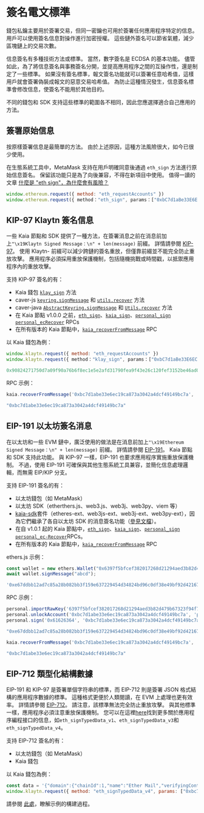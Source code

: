 # 簽名電文標準

錢包私鑰主要用於簽署交易，但同一密鑰也可用於簽署任何應用程序特定的信息。 用戶可以使用簽名信息對操作進行加密授權。 這些鏈外簽名可以節省氣體，減少區塊鏈上的交易次數。

信息簽名有多種技術方法或標準。 當然，數字簽名是 ECDSA 的基本功能。 儘管如此，為了將信息簽名與事務簽名分開，並提高應用程序之間的互操作性，還是制定了一些標準。 如果沒有簽名標準，報文簽名功能就可以簽署任意哈希值，這樣用戶就會簽署偽裝成報文的惡意交易哈希值。 為防止這種情況發生，信息簽名標準會修改信息，使簽名不能用於其他目的。

不同的錢包和 SDK 支持這些標準的範圍各不相同，因此您應選擇適合自己應用的方法。

## 簽署原始信息

按原樣簽署信息是最簡單的方法。 由於上述原因，這種方法風險很大，如今已很少使用。

在生態系統工具中，MetaMask 支持在用戶明確同意後通過 `eth_sign` 方法進行原始信息簽名。 保留該功能只是為了向後兼容，不得在新項目中使用。 值得一讀的文章 [什麼是 "eth sign"，為什麼會有風險？](https://support.metamask.io/privacy-and-security/what-is-eth_sign-and-why-is-it-a-risk/)

```js
window.ethereum.request({ method: "eth_requestAccounts" })
window.ethereum.request({ method："eth_sign", params：["0xbC7d1aBe33E6EC19cA873A3042A4DCF49149BC7A", "0x00112233445566778899aabbccddeeff00112233445566778899aabbccddeeff"]}).then(console.log)
```

## KIP-97 Klaytn 簽名信息

一些 Kaia 節點和 SDK 提供了一種方法，在簽署消息之前在消息前加上`"\x19Klaytn Signed Message：\n" + len(message)` 前綴。 詳情請參閱 [KIP-97](https://kips.kaia.io/KIPs/kip-97)。 使用 Klaytn- 前綴可以減少跨鏈的簽名重放，但僅靠前綴並不能完全防止重放攻擊。 應用程序必須採用重放保護機制，包括隨機挑戰或時間戳，以抵禦應用程序內的重放攻擊。

支持 KIP-97 簽名的有：

- Kaia 錢包 [`klay_sign`](https://docs.kaiawallet.io/api_reference/caver_methods#caverklaysign) 方法
- caver-js [`keyring.signMessage`](../sdk/caver-js/api/caver-wallet/keyring) 和 [`utils.recover`](../sdk/caver-js/api/caver.utils) 方法
- caver-java [`AbstractKeyring.signMessage`](https://javadoc.io/doc/com.klaytn.caver/core/latest/com/klaytn/caver/wallet/keyring/AbstractKeyring.html) 和 [`Utils.recover`](https://javadoc.io/doc/com.klaytn.caver/core/latest/com/klaytn/caver/utils/Utils.html) 方法
- 在 Kaia 節點 v1.0.0 之前，[`eth_sign`](../json-rpc/eth/sign)、[`kaia_sign`](../json-rpc/kaia/sign)、[`personal_sign`](../json-rpc/personal/sign) [`personal_ecRecover`](../json-rpc/personal/ec-recover) RPCs
- 在所有版本的 Kaia 節點中，[`kaia_recoverFromMessage`](../json-rpc/kaia/recover-from-message) RPC

以 Kaia 錢包為例：

```js
window.klaytn.request({ method: "eth_requestAccounts" })
window.klaytn.request({ method："klay_sign", params：["0xbC7d1aBe33E6EC19cA873A3042A4DCF49149BC7A", "0x61626364"] }).then(console.log)

0x90824271750d7a09f90a76b6f8ec1e5e2afd31790fea9f43e26c120fef3152be46ad09c76f87bd6c495859fa37127754f1f0780180df53eda80034dac036b8d31b
```

RPC 示例：

```js
kaia.recoverFromMessage('0xbc7d1abe33e6ec19ca873a3042a4dcf49149bc7a', '0x61626364','0x90824271750d7a09f90a76b6f8ec1e5e2afd31790fea9f43e26c120fef3152be46ad09c76f87bd6c495859fa37127754f1f0780180df53eda80034dac036b8d31b', 'latest')

"0xbc7d1abe33e6ec19ca873a3042a4dcf49149bc7a"
```

## EIP-191 以太坊簽名消息

在以太坊和一些 EVM 鏈中，廣泛使用的做法是在消息前加上`"\x19Ethereum Signed Message：\n" + len(message)` 前綴。 詳情請參閱 [EIP-191](https://eips.ethereum.org/EIPS/eip-191)。 Kaia 節點和 SDK 支持此功能。 與 KIP-97 一樣，EIP-191 也要求應用程序實施重放保護機制。 不過，使用 EIP-191 可確保與其他生態系統工具兼容，並簡化信息處理邏輯，而無需 EIP/KIP 分支。

支持 EIP-191 簽名的有：

- 以太坊錢包（如 MetaMask）
- 以太坊 SDK（etherthers.js、web3.js、web3j、web3py、viem 等）
- [kaia-sdk](https://github.com/kaiachain/kaia-sdk)套件（etheres-ext、web3js-ext、web3j-ext、web3py-ext），因為它們繼承了各自以太坊 SDK 的消息簽名功能（[參見文檔](../sdk)）。
- 在自 v1.0.1 起的 Kaia 節點中，[`eth_sign`](../json-rpc/eth/sign)、[`kaia_sign`](../json-rpc/kaia/sign)、[`personal_sign`](../json-rpc/personal/sign) [`personal_ec-Recover`](../json-rpc/personal/ec-recover)RPCs。
- 在所有版本的 Kaia 節點中，[`kaia_recoverFromMessage`](../json-rpc/kaia/recover-from-message) RPC

ethers.js 示例：

```js
const wallet = new ethers.Wallet("0x6397f5bfcef382017268d21294aed3b82d479b67323f94f7065d92a43643f20f");
await wallet.signMessage("abcd");

'0xe67ddbb12ad7c85a28b082bb3f159e637229454d34824bd96c0df38e49bf92d42167ffba7565855585de0c32407b0622b0b66fdfe7bd6566d4a19ca40b39ec631b'
```

RPC 示例：

```js
personal.importRawKey('6397f5bfcef382017268d21294aed3b82d479b67323f94f7065d92a43643f20f', 'pass')
personal.unlockAccount('0xbc7d1abe33e6ec19ca873a3042a4dcf49149bc7a', 'pass')
personal.sign('0x61626364', '0xbc7d1abe33e6ec19ca873a3042a4dcf49149bc7a', 'pass')

"0xe67ddbb12ad7c85a28b082bb3f159e637229454d34824bd96c0df38e49bf92d42167ffba7565855585de0c32407b0622b0b66fdfe7bd6566d4a19ca40b39ec631b"
```

```js
kaia.recoverFromMessage('0xbc7d1abe33e6ec19ca873a3042a4dcf49149bc7a', '0x61626364','0xe67ddbb12ad7c85a28b082bb3f159e637229454d34824bd96c0df38e49bf92d42167ffba7565855585de0c32407b0622b0b66fdfe7bd6566d4a19ca40b39ec631b', 'latest')

"0xbc7d1abe33e6ec19ca873a3042a4dcf49149bc7a"
```

## EIP-712 類型化結構數據

EIP-191 和 KIP-97 是簽署單個字符串的標準，而 EIP-712 則是簽署 JSON 格式結構的應用程序數據的標準。 這種格式更便於人類閱讀，在 EVM 上處理也更有效率。 詳情請參閱 [EIP-712](https://eips.ethereum.org/EIPS/eip-712)。 請注意，該標準無法完全防止重放攻擊。 與其他標準一樣，應用程序必須注意重放保護機制。 您可以在這裡[here](https://docs.metamask.io/wallet/concepts/signing-methods/)找到更多關於應用程序編程接口的信息，如`eth_signTypedData_v1`、`eth_signTypedData_v3`和`eth_signTypedData_v4`。

支持 EIP-712 簽名的有：

- 以太坊錢包（如 MetaMask）
- Kaia 錢包

以 Kaia 錢包為例：

```js
const data = '{"domain":{"chainId":1,"name":"Ether Mail","verifyingContract":"0xCcCCccccCCCCcCCCCCCcCcCccCcCCCcCcccccccC","version":"1"},"message":{"contents":"Hello, Bob!","attachedMoneyInEth":4.2,"from":{"name":"Cow","wallets":["0xCD2a3d9F938E13CD947Ec05AbC7FE734Df8DD826","0xDeaDbeefdEAdbeefdEadbEEFdeadbeEFdEaDbeeF"]},"to":[{"name":"Bob","wallets":["0xbBbBBBBbbBBBbbbBbbBbbbbBBbBbbbbBbBbbBBbB","0xB0BdaBea57B0BDABeA57b0bdABEA57b0BDabEa57","0xB0B0b0b0b0b0B000000000000000000000000000"]}]},"primaryType":"Mail","types":{"EIP712Domain":[{"name":"name","type":"string"},{"name":"version","type":"string"},{"name":"chainId","type":"uint256"},{"name":"verifyingContract","type":"address"}],"Group":[{"name":"name","type":"string"},{"name":"members","type":"Person[]"}],"Mail":[{"name":"from","type":"Person"},{"name":"to","type":"Person[]"},{"name":"contents","type":"string"}],"Person":[{"name":"name","type":"string"},{"name":"wallets","type":"address[]"}]}}';
window.klaytn.request({ method: "eth_signTypedData_v4", params: ["0xbc7d1abe33e6ec19ca873a3042a4dcf49149bc7a", data] })
```

請參閱 [此處](https://docs.metamask.io/wallet/how-to/sign-data/)，瞭解示例的構建過程。
